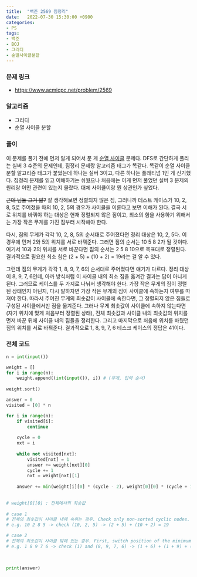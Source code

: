 ```yaml
---
title:  "백준 2569 짐정리"
date:   2022-07-30 15:30:00 +0900
categories:
- PS
tags:
- 백준
- BOJ
- 그리디
- 순열사이클분할
---
```


### 문제 링크
* <https://www.acmicpc.net/problem/2569>

### 알고리즘
* 그리디
* 순열 사이클 분할


### 풀이

이 문제를 풀기 전에 먼저 알게 되어서 푼 게 [순열 사이클](https://www.acmicpc.net/problem/10451) 문제다. DFS로 간단하게 풀리는 실버 3 수준의 문제인데, 짐정리 문제랑 알고리즘 태그가 똑같다. 똑같이 순열 사이클 분할 알고리즘 태그가 붙었는데 하나는 실버 3이고, 다른 하나는 플래티넘 1인 게 신기했다. 짐정리 문제를 읽고 이해하기는 쉬웠으나 처음에는 이게 먼저 풀었던 실버 3 문제의 원리랑 어떤 관련이 있는지 몰랐다. 대체 사이클이랑 뭔 상관인가 싶었다.


~~근데 님들 그거 앎?~~ 잘 생각해보면 정렬되지 않은 짐, 그러니까 테스트 케이스가 10, 2, 8, 5로 주어졌을 때의 10, 2, 5의 경우가 사이클을 이룬다고 보면 이해가 된다. 결국 서로 위치를 바꿔야 하는 대상은 현재 정렬되지 않은 짐이고, 최소의 힘을 사용하기 위해서는 가장 작은 무게를 가진 짐부터 시작해야 한다.

다시, 짐의 무게가 각각 10, 2, 8, 5의 순서대로 주어졌다면 정리 대상은 10, 2, 5다. 이 경우에 먼저 2와 5의 위치를 서로 바꿔준다. 그러면 짐의 순서는 10 5 8 2가 될 것이다. 여기서 10과 2의 위치를 서로 바꾼다면 짐의 순서는 2 5 8 10으로 목표대로 정렬된다. 결과적으로 필요한 최소 힘은 (2 + 5) + (10 + 2) = 19라는 걸 알 수 있다. 

그런데 짐의 무게가 각각 1, 8, 9, 7, 6의 순서대로 주어졌다면 얘기가 다르다. 정리 대상이 8, 9, 7, 6인데, 아까 방식처럼 이 사이클 내의 최소 짐을 옮겨간 결과는 답이 아니게 된다. 그러므로 케이스를 두 가지로 나눠서 생각해야 한다. 가장 작은 무게의 짐이 정렬된 상태인지 아닌지, 다시 말하자면 가장 작은 무게의 짐이 사이클에 속하는지 여부를 따져야 한다. 따라서 주어진 무게의 최솟값이 사이클에 속한다면, 그 정렬되지 않은 짐들로 구성된 사이클에서만 짐을 옮겨준다. 그러나 무게 최솟값이 사이클에 속하지 않는다면(자기 위치에 맞게 처음부터 정렬된 상태), 전체 최솟값과 사이클 내의 최솟값의 위치를 먼저 바꾼 뒤에 사이클 내의 짐들을 정리한다. 그리고 마지막으로 처음에 위치를 바꿨던 짐의 위치를 서로 바꿔준다. 결과적으로 1, 8, 9, 7, 6 테스크 케이스의 정답은 41이다.


### 전체 코드

```python
n = int(input())

weight = []
for i in range(n):
    weight.append((int(input()), i)) # (무게, 입력 순서)
    
weight.sort()

answer = 0
visited = [0] * n

for i in range(n):
    if visited[i]:
        continue
        
    cycle = 0
    nxt = i
    
    while not visited[nxt]:
        visited[nxt] = 1
        answer += weight[nxt][0]
        cycle += 1
        nxt = weight[nxt][1]
    
    answer += min(weight[i][0] * (cycle - 2), weight[0][0] * (cycle + 1) + weight[i][0]) # 어떤 케이스에 속하는 상황인지 확인.
    
    
# weight[0][0] : 전체에서의 최솟값
    
# case 1
# 전체의 최솟값이 사이클 내에 속하는 경우. Check only non-sorted cyclic nodes.
# e.g. 10 2 8 5 -> check (10, 2, 5) -> (2 + 5) + (10 + 2) = 19

# case 2
# 전체의 최솟값이 사이클 밖에 있는 경우. First, switch position of the minimum value node in the graph with the minimum value of non-sorted cyclic nodes.
# e.g. 1 8 9 7 6 -> check (1) and (8, 9, 7, 6) -> (1 + 6) + (1 + 9) + (1 + 7) + (1 + 8) + (1 + 6) = 41

    
    
print(answer)


```
